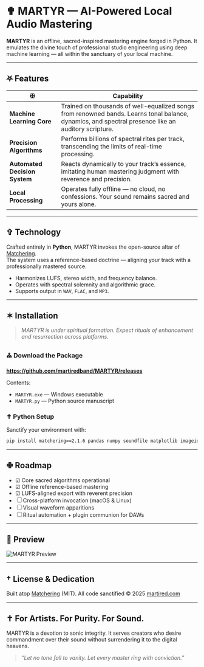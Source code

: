 # ✟ MARTYR — AI-Powered Local Audio Mastering

**MARTYR** is an offline, sacred-inspired mastering engine forged in Python. It emulates the divine touch of professional studio engineering using deep machine learning — all within the sanctuary of your local machine.

---

## ⛧ Features

| ✠ | Capability |
|----|------------|
| **Machine Learning Core** | Trained on thousands of well-equalized songs from renowned bands. Learns tonal balance, dynamics, and spectral presence like an auditory scripture. |
| **Precision Algorithms** | Performs billions of spectral rites per track, transcending the limits of real-time processing. |
| **Automated Decision System** | Reacts dynamically to your track’s essence, imitating human mastering judgment with reverence and precision. |
| **Local Processing** | Operates fully offline — no cloud, no confessions. Your sound remains sacred and yours alone. |

---

## ✞ Technology

Crafted entirely in **Python**, MARTYR invokes the open-source altar of [Matchering](https://github.com/sergree/matchering).  
The system uses a reference-based doctrine — aligning your track with a professionally mastered source.

- Harmonizes LUFS, stereo width, and frequency balance.
- Operates with spectral solemnity and algorithmic grace.
- Supports output in `WAV`, `FLAC`, and `MP3`.

---

## ✶ Installation

> _MARTYR is under spiritual formation. Expect rituals of enhancement and resurrection across platforms._

### ⛪ Download the Package

**https://github.com/martiredband/MARTYR/releases**

Contents:
- `MARTYR.exe` — Windows executable
- `MARTYR.py` — Python source manuscript

### ✝ Python Setup

Sanctify your environment with:

```bash
pip install matchering==2.1.6 pandas numpy soundfile matplotlib imageio-ffmpeg requests
````

---

## ✙ Roadmap

* ☑ Core sacred algorithms operational
* ☑ Offline reference-based mastering
* ☑ LUFS-aligned export with reverent precision
* ☐ Cross-platform invocation (macOS & Linux)
* ☐ Visual waveform apparitions
* ☐ Ritual automation + plugin communion for DAWs

---

## 📸 Preview

![MARTYR Preview](https://martired.com/wp-content/uploads/2025/05/Capture-1.webp)

---

## † License & Dedication

Built atop [Matchering](https://github.com/sergree/matchering) (MIT).
All code sanctified © 2025 [martired.com](https://martired.com)

---

## ✝️ For Artists. For Purity. For Sound.

MARTYR is a devotion to sonic integrity. It serves creators who desire commandment over their sound without surrendering it to the digital heavens.

> *“Let no tone fall to vanity. Let every master ring with conviction.”*
